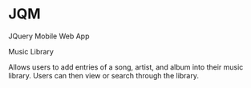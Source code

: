 # JQM
JQuery Mobile Web App


Music Library

Allows users to add entries of a song, artist, and album into their music library. 
Users can then view or search through the library.